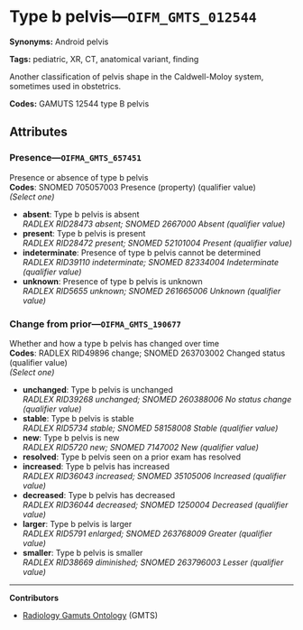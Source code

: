 # Type b pelvis—`OIFM_GMTS_012544`

**Synonyms:** Android pelvis

**Tags:** pediatric, XR, CT, anatomical variant, finding

Another classification of pelvis shape in the Caldwell-Moloy system, sometimes used in obstetrics.

**Codes:** GAMUTS 12544 type B pelvis

## Attributes

### Presence—`OIFMA_GMTS_657451`

Presence or absence of type b pelvis  
**Codes**: SNOMED 705057003 Presence (property) (qualifier value)  
*(Select one)*

- **absent**: Type b pelvis is absent  
_RADLEX RID28473 absent; SNOMED 2667000 Absent (qualifier value)_
- **present**: Type b pelvis is present  
_RADLEX RID28472 present; SNOMED 52101004 Present (qualifier value)_
- **indeterminate**: Presence of type b pelvis cannot be determined  
_RADLEX RID39110 indeterminate; SNOMED 82334004 Indeterminate (qualifier value)_
- **unknown**: Presence of type b pelvis is unknown  
_RADLEX RID5655 unknown; SNOMED 261665006 Unknown (qualifier value)_

### Change from prior—`OIFMA_GMTS_190677`

Whether and how a type b pelvis has changed over time  
**Codes**: RADLEX RID49896 change; SNOMED 263703002 Changed status (qualifier value)  
*(Select one)*

- **unchanged**: Type b pelvis is unchanged  
_RADLEX RID39268 unchanged; SNOMED 260388006 No status change (qualifier value)_
- **stable**: Type b pelvis is stable  
_RADLEX RID5734 stable; SNOMED 58158008 Stable (qualifier value)_
- **new**: Type b pelvis is new  
_RADLEX RID5720 new; SNOMED 7147002 New (qualifier value)_
- **resolved**: Type b pelvis seen on a prior exam has resolved  
- **increased**: Type b pelvis has increased  
_RADLEX RID36043 increased; SNOMED 35105006 Increased (qualifier value)_
- **decreased**: Type b pelvis has decreased  
_RADLEX RID36044 decreased; SNOMED 1250004 Decreased (qualifier value)_
- **larger**: Type b pelvis is larger  
_RADLEX RID5791 enlarged; SNOMED 263768009 Greater (qualifier value)_
- **smaller**: Type b pelvis is smaller  
_RADLEX RID38669 diminished; SNOMED 263796003 Lesser (qualifier value)_

---

**Contributors**

- [Radiology Gamuts Ontology](https://gamuts.net/) (GMTS)